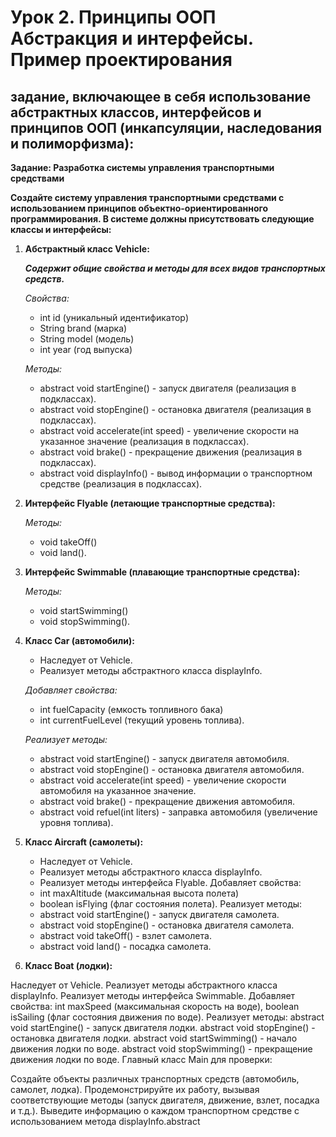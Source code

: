 # Урок 2. Принципы ООП Абстракция и интерфейсы. Пример проектирования
## задание, включающее в себя использование абстрактных классов, интерфейсов и принципов ООП (инкапсуляции, наследования и полиморфизма):

__Задание: Разработка системы управления транспортными средствами__

__Создайте систему управления транспортными средствами с использованием принципов объектно-ориентированного программирования. В системе должны присутствовать следующие классы и интерфейсы:__

1. __Абстрактный класс Vehicle:__

    **_Содержит общие свойства и методы для всех видов транспортных средств._**

    _Свойства:_
    * int id (уникальный идентификатор)
    * String brand (марка)
    * String model (модель) 
    * int year (год выпуска)

    _Методы:_
    * abstract void startEngine() - запуск двигателя (реализация в подклассах).
    * abstract void stopEngine() - остановка двигателя (реализация в подклассах).
    * abstract void accelerate(int speed) - увеличение скорости на указанное значение (реализация в подклассах).
    * abstract void brake() - прекращение движения (реализация в подклассах).
    * abstract void displayInfo() - вывод информации о транспортном средстве (реализация в подклассах).

2. __Интерфейс Flyable (летающие транспортные средства):__

    _Методы:_
    * void takeOff()
    * void land().

3. __Интерфейс Swimmable (плавающие транспортные средства):__

    _Методы:_
    * void startSwimming()
    * void stopSwimming().

4. __Класс Car (автомобили):__

    * Наследует от Vehicle.
    * Реализует методы абстрактного класса displayInfo.

    _Добавляет свойства:_ 

    * int fuelCapacity (емкость топливного бака)
    * int currentFuelLevel (текущий уровень топлива).   

    _Реализует методы:_

    * abstract void startEngine() - запуск двигателя автомобиля.
    * abstract void stopEngine() - остановка двигателя автомобиля.
    * abstract void accelerate(int speed) - увеличение скорости автомобиля на указанное значение.
    * abstract void brake() - прекращение движения автомобиля.
    * abstract void refuel(int liters) - заправка автомобиля (увеличение уровня топлива).
5. __Класс Aircraft (самолеты):__
    * Наследует от Vehicle.
    * Реализует методы абстрактного класса displayInfo.
    * Реализует методы интерфейса Flyable.
    Добавляет свойства:
    * int maxAltitude (максимальная высота полета)
    * boolean isFlying (флаг состояния полета).
    Реализует методы:
    * abstract void startEngine() - запуск двигателя самолета.
    * abstract void stopEngine() - остановка двигателя самолета.
    * abstract void takeOff() - взлет самолета.
    * abstract void land() - посадка самолета.
6. __Класс Boat (лодки):__

Наследует от Vehicle.
Реализует методы абстрактного класса displayInfo.
Реализует методы интерфейса Swimmable.
Добавляет свойства: int maxSpeed (максимальная скорость на воде), boolean isSailing (флаг состояния движения по воде).
Реализует методы:
abstract void startEngine() - запуск двигателя лодки.
abstract void stopEngine() - остановка двигателя лодки.
abstract void startSwimming() - начало движения лодки по воде.
abstract void stopSwimming() - прекращение движения лодки по воде.
Главный класс Main для проверки:

Создайте объекты различных транспортных средств (автомобиль, самолет, лодка).
Продемонстрируйте их работу, вызывая соответствующие методы (запуск двигателя, движение, взлет, посадка и т.д.).
Выведите информацию о каждом транспортном средстве с использованием метода displayInfo.abstract